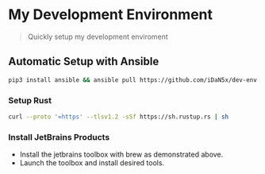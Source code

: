 # My Development Environment
> Quickly setup my development enviroment

## Automatic Setup with Ansible
```bash
pip3 install ansible && ansible pull https://github.com/iDaN5x/dev-env.git
```


### Setup Rust
```bash
curl --proto '=https' --tlsv1.2 -sSf https://sh.rustup.rs | sh
```

### Install JetBrains Products
- Install the jetbrains toolbox with brew as demonstrated above.
- Launch the toolbox and install desired tools.
